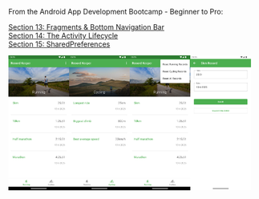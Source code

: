 From the Android App Development Bootcamp - Beginner to Pro:

[Section 13: Fragments & Bottom Navigation Bar](https://www.udemy.com/course/the-complete-android-developer-bootcamp/learn/lecture/25065930)<br>
[Section 14: The Activity Lifecycle](https://www.udemy.com/course/the-complete-android-developer-bootcamp/learn/lecture/29830106)<br>
[Section 15: SharedPreferences](https://www.udemy.com/course/the-complete-android-developer-bootcamp/learn/lecture/36171268)<br>

<div style="display: flex;">
  <img src="https://github.com/YosoraLife/Android_Learning_-_Record_Keeper/blob/master/Screenshot_20250610_122016.png" style="width:24%;height:auto;" />
  <img src="https://github.com/YosoraLife/Android_Learning_-_Record_Keeper/blob/master/Screenshot_20250610_122027.png" style="width:24%;height:auto;" />
  <img src="https://github.com/YosoraLife/Android_Learning_-_Record_Keeper/blob/master/Screenshot_20250610_122042.png" style="width:24%;height:auto;" />
  <img src="https://github.com/YosoraLife/Android_Learning_-_Record_Keeper/blob/master/Screenshot_20250610_122053.png" style="width:24%;height:auto;" />
</div>
